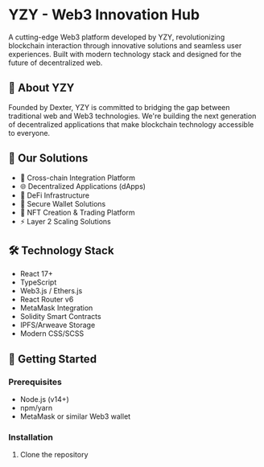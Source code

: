 # YZY - Web3 Innovation Hub

A cutting-edge Web3 platform developed by YZY, revolutionizing blockchain interaction through innovative solutions and seamless user experiences. Built with modern technology stack and designed for the future of decentralized web.

## 🌟 About YZY

Founded by Dexter, YZY is committed to bridging the gap between traditional web and Web3 technologies. We're building the next generation of decentralized applications that make blockchain technology accessible to everyone.

## 🚀 Our Solutions

- 🔗 Cross-chain Integration Platform
- 🌐 Decentralized Applications (dApps)
- 💼 DeFi Infrastructure
- 🔐 Secure Wallet Solutions
- 🎨 NFT Creation & Trading Platform
- ⚡ Layer 2 Scaling Solutions

## 🛠 Technology Stack

- React 17+
- TypeScript
- Web3.js / Ethers.js
- React Router v6
- MetaMask Integration
- Solidity Smart Contracts
- IPFS/Arweave Storage
- Modern CSS/SCSS

## 🔧 Getting Started

### Prerequisites

- Node.js (v14+)
- npm/yarn
- MetaMask or similar Web3 wallet

### Installation

1. Clone the repository
